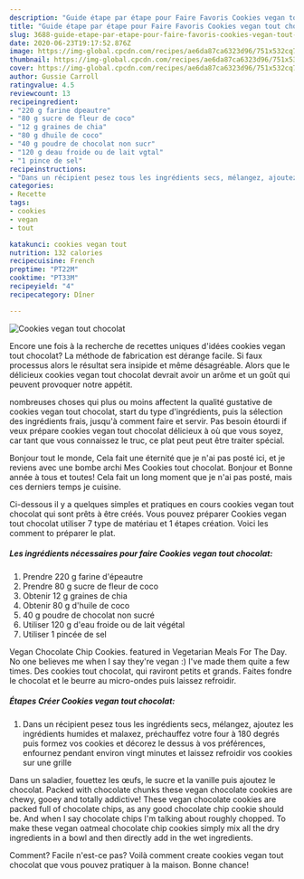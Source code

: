 ```yaml
---
description: "Guide étape par étape pour Faire Favoris Cookies vegan tout chocolat"
title: "Guide étape par étape pour Faire Favoris Cookies vegan tout chocolat"
slug: 3688-guide-etape-par-etape-pour-faire-favoris-cookies-vegan-tout-chocolat
date: 2020-06-23T19:17:52.876Z
image: https://img-global.cpcdn.com/recipes/ae6da87ca6323d96/751x532cq70/cookies-vegan-tout-chocolat-photo-principale-de-la-recette.jpg
thumbnail: https://img-global.cpcdn.com/recipes/ae6da87ca6323d96/751x532cq70/cookies-vegan-tout-chocolat-photo-principale-de-la-recette.jpg
cover: https://img-global.cpcdn.com/recipes/ae6da87ca6323d96/751x532cq70/cookies-vegan-tout-chocolat-photo-principale-de-la-recette.jpg
author: Gussie Carroll
ratingvalue: 4.5
reviewcount: 13
recipeingredient:
- "220 g farine dpeautre"
- "80 g sucre de fleur de coco"
- "12 g graines de chia"
- "80 g dhuile de coco"
- "40 g poudre de chocolat non sucr"
- "120 g deau froide ou de lait vgtal"
- "1 pince de sel"
recipeinstructions:
- "Dans un récipient pesez tous les ingrédients secs, mélangez, ajoutez les ingrédients humides et malaxez, préchauffez votre four à 180 degrés puis formez vos cookies et décorez le dessus à vos préférences, enfournez pendant environ vingt minutes et laissez refroidir vos cookies sur une grille"
categories:
- Recette
tags:
- cookies
- vegan
- tout

katakunci: cookies vegan tout 
nutrition: 132 calories
recipecuisine: French
preptime: "PT22M"
cooktime: "PT33M"
recipeyield: "4"
recipecategory: Dîner

---
```



![Cookies vegan tout chocolat](https://img-global.cpcdn.com/recipes/ae6da87ca6323d96/751x532cq70/cookies-vegan-tout-chocolat-photo-principale-de-la-recette.jpg)

Encore une fois à la recherche de recettes uniques d'idées cookies vegan tout chocolat? La méthode de fabrication est dérange facile. Si faux processus alors le résultat sera insipide et même désagréable. Alors que le délicieux cookies vegan tout chocolat devrait avoir un arôme et un goût qui peuvent provoquer notre appétit.

nombreuses choses qui plus ou moins affectent la qualité gustative de cookies vegan tout chocolat, start du type d'ingrédients, puis la sélection des ingrédients frais, jusqu'à comment faire et servir. Pas besoin étourdi if veux prépare cookies vegan tout chocolat délicieux à où que vous soyez, car tant que vous connaissez le truc, ce plat peut peut être traiter spécial.

Bonjour tout le monde, Cela fait une éternité que je n&#39;ai pas posté ici, et je reviens avec une bombe archi Mes Cookies tout chocolat. Bonjour et Bonne année à tous et toutes! Cela fait un long moment que je n&#39;ai pas posté, mais ces derniers temps je cuisine.


Ci-dessous il y a quelques simples et pratiques en cours cookies vegan tout chocolat qui sont prêts à être créés. Vous pouvez préparer Cookies vegan tout chocolat utiliser 7 type de matériau et 1 étapes création. Voici les comment to préparer le plat.

<!--inarticleads1-->

##### Les ingrédients nécessaires pour faire Cookies vegan tout chocolat:

1. Prendre 220 g farine d&#39;épeautre
1. Prendre 80 g sucre de fleur de coco
1. Obtenir 12 g graines de chia
1. Obtenir 80 g d&#39;huile de coco
1.  40 g poudre de chocolat non sucré
1. Utiliser 120 g d&#39;eau froide ou de lait végétal
1. Utiliser 1 pincée de sel


Vegan Chocolate Chip Cookies. featured in Vegetarian Meals For The Day. No one believes me when I say they&#39;re vegan :) I&#39;ve made them quite a few times. Des cookies tout chocolat, qui raviront petits et grands. Faites fondre le chocolat et le beurre au micro-ondes puis laissez refroidir. 

<!--inarticleads2-->

##### Étapes Créer Cookies vegan tout chocolat:

1. Dans un récipient pesez tous les ingrédients secs, mélangez, ajoutez les ingrédients humides et malaxez, préchauffez votre four à 180 degrés puis formez vos cookies et décorez le dessus à vos préférences, enfournez pendant environ vingt minutes et laissez refroidir vos cookies sur une grille


Dans un saladier, fouettez les œufs, le sucre et la vanille puis ajoutez le chocolat. Packed with chocolate chunks these vegan chocolate cookies are chewy, gooey and totally addictive! These vegan chocolate cookies are packed full of chocolate chips, as any good chocolate chip cookie should be. And when I say chocolate chips I&#39;m talking about roughly chopped. To make these vegan oatmeal chocolate chip cookies simply mix all the dry ingredients in a bowl and then directly add in the wet ingredients. 


Comment? Facile n'est-ce pas? Voilà comment create cookies vegan tout chocolat que vous pouvez pratiquer à la maison. Bonne chance!
